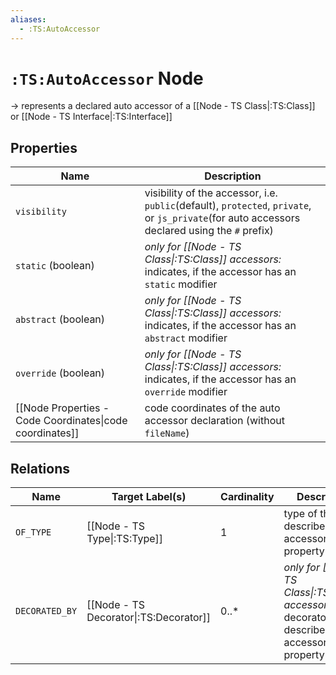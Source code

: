 ```yaml
---
aliases:
  - :TS:AutoAccessor
---
```

# `:TS:AutoAccessor` Node

-> represents a declared auto accessor of a [[Node - TS Class|:TS:Class]] or [[Node - TS Interface|:TS:Interface]]

## Properties

| Name                                                     | Description                                                                                                                                   |
| -------------------------------------------------------- | --------------------------------------------------------------------------------------------------------------------------------------------- |
| `visibility`                                             | visibility of the accessor, i.e. `public`(default), `protected`, `private`, or `js_private`(for auto accessors declared using the `#` prefix) |
| `static` (boolean)                                       | *only for [[Node - TS Class\|:TS:Class]] accessors:* indicates, if the accessor has an `static` modifier                                      |
| `abstract` (boolean)                                     | *only for [[Node - TS Class\|:TS:Class]] accessors:* indicates, if the accessor has an `abstract` modifier                                    |
| `override` (boolean)                                     | *only for [[Node - TS Class\|:TS:Class]] accessors:* indicates, if the accessor has an `override` modifier                                    |
| [[Node Properties - Code Coordinates\|code coordinates]] | code coordinates of the auto accessor declaration (without `fileName`)                                                                        |

## Relations

| Name           | Target Label(s)                        | Cardinality | Description                                                                                            |
| -------------- | -------------------------------------- | ----------- | ------------------------------------------------------------------------------------------------------ |
| `OF_TYPE`      | [[Node - TS Type\|:TS:Type]]           | 1           | type of the described accessor property                                                                |
| `DECORATED_BY` | [[Node - TS Decorator\|:TS:Decorator]] | 0..*        | *only for [[Node - TS Class\|:TS:Class]] accessors:* all decorators of the described accessor property |
